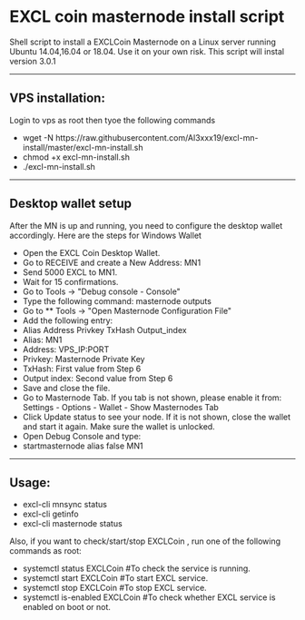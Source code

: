 # EXCL coin masternode install script

Shell script to install a EXCLCoin Masternode on a Linux server running Ubuntu 14.04,16.04 or 18.04. Use it on your own risk.
This script will instal version 3.0.1
<hr>
<h2>VPS installation:</h2>
Login to vps as root then tyoe the following commands
<ul>
<li>wget -N https://raw.githubusercontent.com/Al3xxx19/excl-mn-install/master/excl-mn-install.sh</li>
  <li>chmod +x excl-mn-install.sh</li>
  <li>./excl-mn-install.sh</li>
</ul>
<hr>
<h2>Desktop wallet setup</h2>
After the MN is up and running, you need to configure the desktop wallet accordingly. Here are the steps for Windows Wallet
<ul>
<li>Open the EXCL Coin Desktop Wallet.</li>
<li>Go to RECEIVE and create a New Address: MN1</li>
<li>Send 5000 EXCL to MN1.</li>
<li>Wait for 15 confirmations.</li>
<li>Go to Tools -> "Debug console - Console"</li>
<li>Type the following command: masternode outputs</li>
<li>Go to ** Tools -> "Open Masternode Configuration File"</li>
<li>Add the following entry:</li>
<li>Alias Address Privkey TxHash Output_index</li>
<li>Alias: MN1</li>
<li>Address: VPS_IP:PORT</li>
<li>Privkey: Masternode Private Key</li>
<li>TxHash: First value from Step 6</li>
<li>Output index: Second value from Step 6</li>
<li>Save and close the file.</li>
<li>Go to Masternode Tab. If you tab is not shown, please enable it from: Settings - Options - Wallet - Show Masternodes Tab</li>
<li>Click Update status to see your node. If it is not shown, close the wallet and start it again. Make sure the wallet is unlocked.</li>
<li>Open Debug Console and type:</li>
  <li>startmasternode alias false MN1</li>
</ul>
<hr>
<h2>Usage:</h2>
<ul>
<li>excl-cli mnsync status</li>
<li>excl-cli getinfo</li>
<li>excl-cli masternode status</li>
</ul>
Also, if you want to check/start/stop EXCLCoin , run one of the following commands as root:
<ul>
<li>systemctl status EXCLCoin #To check the service is running.</li>
<li>systemctl start EXCLCoin #To start EXCL service.</li>
<li>systemctl stop EXCLCoin #To stop EXCL service.</li>
<li>systemctl is-enabled EXCLCoin #To check whether EXCL service is enabled on boot or not.</li>
</ul>
